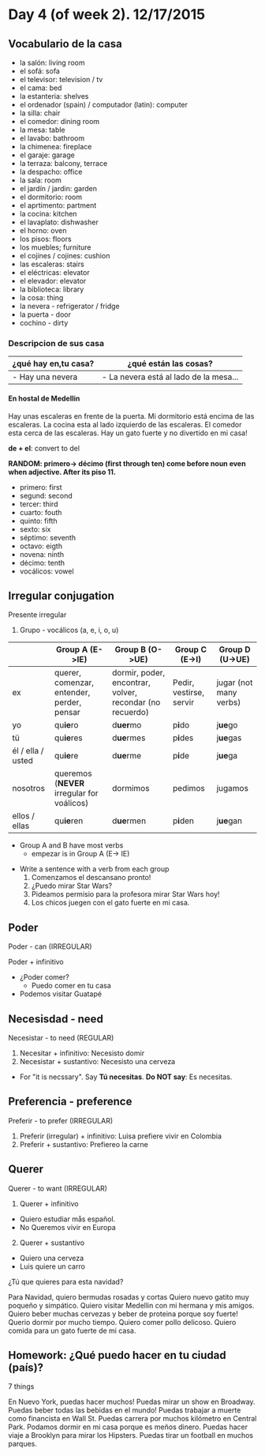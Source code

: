Day 4 (of week 2). 12/17/2015
======================

## Vocabulario de la casa

- la salón: living room
- el sofá: sofa
- el televisor: television / tv
- el cama: bed
- la estanteria: shelves
- el ordenador (spain) / computador (latin): computer
- la silla: chair
- el comedor: dining room
- la mesa: table
- el lavabo: bathroom
- la chimenea: fireplace
- el garaje: garage
- la terraza: balcony, terrace
- la despacho: office
- la sala: room
- el jardín / jardin: garden
- el dormitorio: room
- el aprtimento: partment
- la cocina: kitchen
- el lavaplato: dishwasher
- el horno: oven
- los pisos: floors
- los muebles; furniture
- el cojínes / cojines: cushion
- las escaleras: stairs
- el eléctricas: elevator
- el elevador: elevator
- la biblioteca: library
- la cosa: thing
- la nevera - refrigerator / fridge
- la puerta - door
- cochino - dirty

### Descripcion de sus casa

| ¿qué hay en,tu casa? | ¿qué están las cosas?                  |
|----------------------|----------------------------------------|
| - Hay una nevera     | - La nevera está al lado de la mesa... |

#### En hostal de Medellin 
Hay unas escaleras en frente de la puerta. Mi dormitorio está encima de las
escaleras. La cocina esta al lado izquierdo de las escaleras. El comedor esta
cerca de las escaleras. Hay un gato fuerte y no divertido en mi casa!

**de + el**: convert to del

**RANDOM: primero-> décimo (first through ten) come before noun even when adjective. After its piso 11.**

  - primero: first
  - segund: second
  - tercer: third
  - cuarto: fouth
  - quinto: fifth
  - sexto: six
  - séptimo: seventh
  - octavo: eigth
  - novena: ninth
  - décimo: tenth
  - vocálicos: vowel

## Irregular conjugation

Presente irregular

  1. Grupo - vocálicos (a, e, i, o, u)

|                   | Group A (E->IE)                             | Group B (O->UE)                                           | Group C (E->I)          | Group D (U->UE)        |
|-------------------|---------------------------------------------|-----------------------------------------------------------|-------------------------|------------------------|
| ex                | querer, comenzar, entender,  perder, pensar | dormir, poder, encontrar,  volver, recondar (no recuerdo) | Pedir, vestirse, servir | jugar (not many verbs) |
| yo                | qu**ie**ro                                  | d**uer**mo                                                | p**i**do                | j**ue**go              |
| tü                | qu**ie**res                                 | d**ue**rmes                                               | p**i**des               | j**ue**gas             |
| él / ella / usted | qu**ie**re                                  | d**ue**rme                                                | p**i**de                | j**ue**ga              |
| nosotros          | queremos (**NEVER** irregular for voálicos) | dormimos                                                  | pedimos                 | jugamos                |
| ellos / ellas     | qu**ie**ren                                 | d**ue**rmen                                               | p**i**den               | j**ue**gan             |

* Group A and B have most verbs
  - empezar is in Group A (E-> IE)

- Write a sentence with a verb from each group
  1. Comenzamos el descansano pronto!
  2. ¿Puedo mirar Star Wars?
  3. Pideamos permisio para la profesora mirar Star Wars hoy!
  4. Los chicos juegen con el gato fuerte en mi casa.
  
## Poder  

Poder - can (IRREGULAR)

Poder + infinitivo
  
  - ¿Poder comer?
    - Puedo comer en tu casa
  - Podemos visitar Guatapé

## Necesisdad - need

Necesistar - to need (REGULAR)

1. Necesitar + infinitivo: Necesisto domir
2. Necesistar + sustantivo: Necesisto una cerveza

* For "it is necssary". Say **Tú necesitas**.  **Do NOT say**: Es necesitas. 

## Preferencia - preference

Preferir - to prefer (IRREGULAR)

1. Preferir (irregular) + infinitivo: Luisa prefiere vivir en Colombia
2. Preferir + sustantivo: Prefiereo la carne

## Querer

Querer - to want (IRREGULAR)

1. Querer + infinitivo
  - Quiero estudiar mås español.
  - No Queremos vivir en Europa
2. Querer + sustantivo
  - Quiero una cerveza
  - Luis quiere un carro

¿Tú que quieres para esta navidad?

  Para Navidad, quiero bermudas rosadas y cortas
  Quiero nuevo gatito muy poqueño y simpático.
  Quiero visitar Medellin con  mi hermana y mis amigos.
  Quiero beber muchas cervezas y beber de proteina porque soy fuerte!
  Querio dormir por mucho tiempo.
  Quiero comer pollo delicoso.
  Quiero comida para un gato fuerte de mi casa.


## Homework: ¿Qué puedo hacer en tu ciudad (país)?
  7 things

  En Nuevo York, puedas hacer muchos! 
  Puedas mirar un show en Broadway.
  Puedas beber todas las bebidas en el mundo!
  Puedas trabajar a muerte como financista en Wall St.
  Puedas carrera por muchos kilómetro en Central Park.
  Podamos dormir en mi casa porque es meños dinero.
  Puedas hacer viaje a Brooklyn para mirar los Hipsters.
  Puedas tirar un football en muchos parques.


